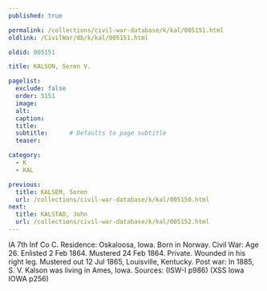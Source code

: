 ```yaml
---
published: true

permalink: /collections/civil-war-database/k/kal/005151.html
oldlink: /CivilWar/db/k/kal/005151.html

oldid: 005151

title: KALSON, Seren V.

pagelist:
  exclude: false
  order: 5151
  image: 
  alt:
  caption:
  title:
  subtitle:      # Defaults to page subtitle
  teaser:

category: 
  - K 
  - KAL

previous:
  title: KALSEM, Soren
  url: /collections/civil-war-database/k/kal/005150.html  
next:
  title: KALSTAD, John
  url: /collections/civil-war-database/k/kal/005152.html   
---
```

IA 7th Inf Co C. Residence: Oskaloosa, Iowa. Born in Norway. Civil War: Age 26. Enlisted 2 Feb 1864. Mustered 24 Feb 1864. Private. Wounded in his right leg. Mustered out 12 Jul 1865, Louisville, Kentucky. Post war: In 1885, S. V. Kalson was living in Ames, Iowa. Sources: (ISW-I p986) (XSS Iowa IOWA p256)